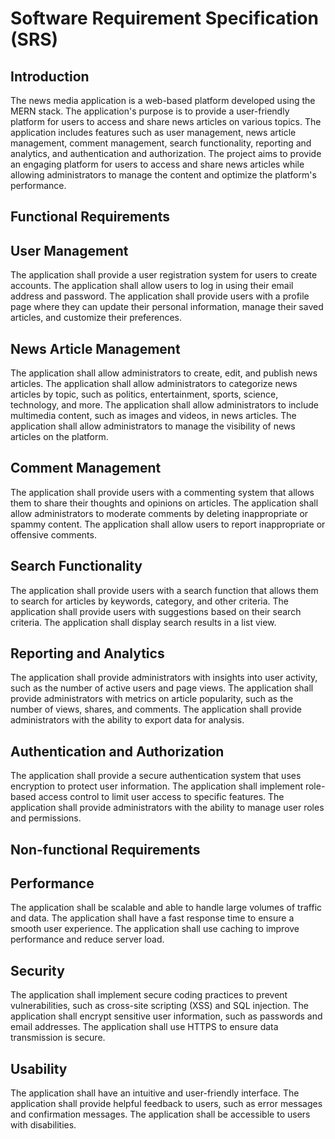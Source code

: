 # Software Requirement Specification (SRS)
## Introduction
The news media application is a web-based platform developed using the MERN stack. The application's purpose is to provide a user-friendly platform for users to access and share news articles on various topics. The application includes features such as user management, news article management, comment management, search functionality, reporting and analytics, and authentication and authorization. The project aims to provide an engaging platform for users to access and share news articles while allowing administrators to manage the content and optimize the platform's performance.

## Functional Requirements
## User Management
The application shall provide a user registration system for users to create accounts.
The application shall allow users to log in using their email address and password.
The application shall provide users with a profile page where they can update their personal information, manage their saved articles, and customize their preferences.
## News Article Management
The application shall allow administrators to create, edit, and publish news articles.
The application shall allow administrators to categorize news articles by topic, such as politics, entertainment, sports, science, technology, and more.
The application shall allow administrators to include multimedia content, such as images and videos, in news articles.
The application shall allow administrators to manage the visibility of news articles on the platform.
## Comment Management
The application shall provide users with a commenting system that allows them to share their thoughts and opinions on articles.
The application shall allow administrators to moderate comments by deleting inappropriate or spammy content.
The application shall allow users to report inappropriate or offensive comments.
## Search Functionality
The application shall provide users with a search function that allows them to search for articles by keywords, category, and other criteria.
The application shall provide users with suggestions based on their search criteria.
The application shall display search results in a list view.
## Reporting and Analytics
The application shall provide administrators with insights into user activity, such as the number of active users and page views.
The application shall provide administrators with metrics on article popularity, such as the number of views, shares, and comments.
The application shall provide administrators with the ability to export data for analysis.
## Authentication and Authorization
The application shall provide a secure authentication system that uses encryption to protect user information.
The application shall implement role-based access control to limit user access to specific features.
The application shall provide administrators with the ability to manage user roles and permissions.
## Non-functional Requirements
## Performance
The application shall be scalable and able to handle large volumes of traffic and data.
The application shall have a fast response time to ensure a smooth user experience.
The application shall use caching to improve performance and reduce server load.
## Security
The application shall implement secure coding practices to prevent vulnerabilities, such as cross-site scripting (XSS) and SQL injection.
The application shall encrypt sensitive user information, such as passwords and email addresses.
The application shall use HTTPS to ensure data transmission is secure.
## Usability
The application shall have an intuitive and user-friendly interface.
The application shall provide helpful feedback to users, such as error messages and confirmation messages.
The application shall be accessible to users with disabilities.
